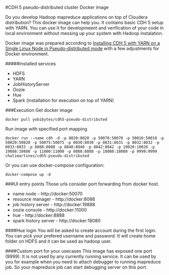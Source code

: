 #CDH 5 pseudo-distributed cluster Docker image

Do you develop Hadoop mapreduce applications on top of Cloudera distribution? This docker image can help you. It contains basic CDH 5 setup with YARN. You can use it for developmeent and verification of your code in local environment without messing up your system with Hadoop instalation.

Docker image was prepared according to [Installing CDH 5 with YARN on a Single Linux Node in Pseudo-distributed mode](http://www.cloudera.com/content/cloudera-content/cloudera-docs/CDH5/latest/CDH5-Quick-Start/cdh5qs_yarn_pseudo.html) with a few adjustments for Docker environment.

#####Installed services
* HDFS
* YARN
* JobHistoryServer
* Oozie
* Hue
* Spark (installation for execution on top of YARN)

###Execution
Get docker image

    docker pull yobibytes/cdh5-pseudo-distributed

Run image with specified port mapping

    docker run --name cdh -d -p 8020:8020 -p 50070:50070 -p 50010:50010 -p 50020:50020 -p 50075:50075 -p 8030:8030 -p 8031:8031 -p 8032:8032 -p 8033:8033 -p 8088:8088 -p 8040:8040 -p 8042:8042 -p 10020:10020 -p 19888:19888 -p 11000:11000 -p 8888:8888 -p 18080:18080 -p 9999:9999 chalimartines/cdh5-pseudo-distributed

 Or you can use docker-compose configuration: 
 
    docker-compose up -d
 
###UI entry points
Those urls consider port forwarding from docker host.
* name node - http://docker:50070
* resource manager - http://docker:8088
* job history server - http://docker:19888
* oozie console - http://docker:11000
* hue - http://docker:8888
* spark history server - http://docker:18080

####Hue login
You will be asked to create account during the first login. You can pick your prefered username and password. It will create home folder on HDFS and it can be used as hadoop user.

####Custom port for your usecases
This image has exposed one port (9999). It is not used by any currently running service. It can be used by you for example when you need to attach debugger to running mapreduce job. So your mapreduce job can start debugging server on this port.
